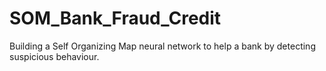# SOM_Bank_Fraud_Credit
Building a Self Organizing Map neural network to help a bank by detecting suspicious behaviour.
